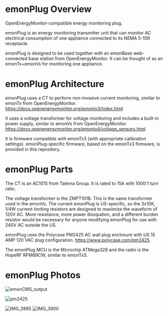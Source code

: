 # emonPlug Overview
OpenEnergyMonitor-compatible energy monitoring plug. 

emonPlug is an energy monitoring transmitter unit that can monitor AC electrical consumption of one appliance connected to its NEMA 5-15R receptacle. 

emonPlug is designed to be used together with an emonBase web-connected base station from OpenEnergyMonitor. It can be thought of as an emonTx+emonVs for monitoring one appliance.

# emonPlug Architecture
emonPlug uses a CT to perform non-invasive current monitoring, similar to emonTx from OpenEnergyMonitor. https://docs.openenergymonitor.org/emontx3/index.html

It uses a voltage transformer for voltage monitoring and includes a built-in power supply, similar to emonVs from OpenEnergyMonitor. https://docs.openenergymonitor.org/emontx4/voltage_sensors.html

It is firmware compatible with emonTx3 (with appropriate calibration settings). emonPlug-specific firmware, based on the emonTx3 firmware, is provided in this repository.

# emonPlug Parts
The CT is an AC1015 from Talema Group. It is rated to 15A with 1000:1 turn ratio.

The voltage transformer is the ZMPT101B. This is the same transformer used in the emonVs. The current emonPlug is US-specific, so the 3x10K, 1/4W current-limiting resistors are designed to maximize the waveform of 120V AC. More resistance, more power dissipation, and a different burden resistor would be necessary for anyone modifying emonPlug for use with 240V AC outside the US.

emonPlug uses the Polycase PM2425 AC wall plug enclosure with US 15 AMP 120 VAC plug configuration. https://www.polycase.com/pm2425.

The emonPlug MCU is the Microchip ATMega328 and the radio is the HopeRF RFM69CW, similar to emonTx3.

# emonPlug Photos

![emonCMS_output](https://github.com/brandock/emonPlug/assets/17953028/205c7103-57a2-43d5-aad7-303de3be4c93)


![pm2425](https://github.com/brandock/emonPlug/assets/17953028/2f35ab60-ba14-44eb-bf13-9e893ec02936)

![IMG_3885](https://github.com/brandock/emonPlug/assets/17953028/8c611282-87d1-4add-9055-7dc4890a0534)
![IMG_3900](https://github.com/brandock/emonPlug/assets/17953028/7241f270-b041-430c-9e75-b5aa29b76e3c)
